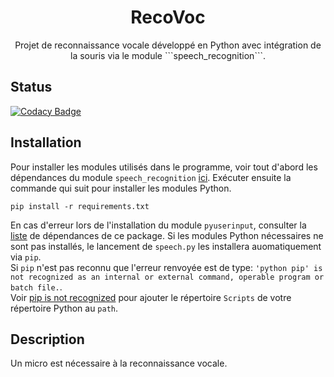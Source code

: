 <p align="center">

  <h1 align="center">RecoVoc</h1>

  <p align="center">
    Projet de reconnaissance vocale développé en Python avec intégration de la souris via le module ```speech_recognition```.
  </p>
</p>

## Status
[![Codacy Badge](https://api.codacy.com/project/badge/Grade/2cd632423fed43b3be7294659e4ab71e)](https://www.codacy.com/app/NicovincX2/Battleship?utm_source=github.com&utm_medium=referral&utm_content=NicovincX2/Battleship&utm_campaign=badger)

## Installation
Pour installer les modules utilisés dans le programme, voir tout d'abord les dépendances du module ```speech_recognition``` [ici](https://github.com/Uberi/speech_recognition#requirements).
Exécuter ensuite la commande qui suit pour installer les modules Python.
```
pip install -r requirements.txt
```
En cas d'erreur lors de l'installation du module ```pyuserinput```, consulter la [liste](https://github.com/SavinaRoja/PyUserInput#dependencies) de dépendances de ce package.
Si les modules Python nécessaires ne sont pas installés, le lancement de ```speech.py``` les installera auomatiquement via ```pip```.  
Si ```pip``` n'est pas reconnu que l'erreur renvoyée est de type: ```'python pip' is not recognized as an internal or external command, operable program or batch file.```.  
Voir [pip is not recognized](https://github.com/Langoor2/PokemonGo-Map-FAQ/wiki/%27python---pip%27-is-not-recognized-as-an-internal-or-external-command,-operable-program-or-batch-file) pour ajouter le répertoire ```Scripts``` de votre répertoire Python au ```path```.

## Description
Un micro est nécessaire à la reconnaissance vocale.
